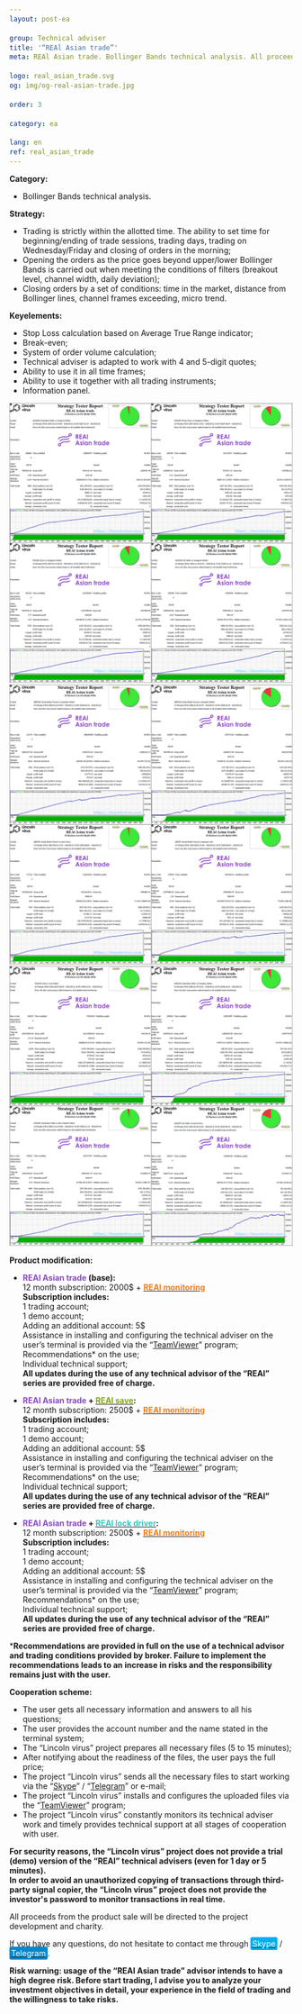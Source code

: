 ```yaml
---
layout: post-ea

group: Technical adviser
title: '“REAl Asian trade”'
meta: REAl Asian trade. Bollinger Bands technical analysis. All proceeds from the product sale will be directed to the project development and charity.

logo: real_asian_trade.svg
og: img/og-real-asian-trade.jpg

order: 3

category: ea

lang: en
ref: real_asian_trade
---
```


**Category:**
  - Bollinger Bands technical analysis.
  
**Strategy:**
  - Trading is strictly within the allotted time. The ability to set time for beginning/ending of trade sessions, trading days, trading on Wednesday/Friday and closing of orders in the morning;
  - Opening the orders as the price goes beyond upper/lower Bollinger Bands is carried out when meeting the conditions of filters (breakout level, channel width, daily deviation);
  - Closing orders by a set of conditions: time in the market, distance from Bollinger lines, channel frames exceeding, micro trend.
  
**Keyelements:**
  - Stop Loss calculation based on Average True Range indicator;
  - Break-even;
  - System of order volume calculation;
  - Technical adviser is adapted to work with 4 and 5-digit quotes;
  - Ability to use it in all time frames;
  - Ability to use it together with all trading instruments;
  - Information panel.

<a data-fancybox="gallery" href="/img/ea/en/SGD_block.png"><img src="/img/ea/en/SGD_block.png" alt=""></a>
<a data-fancybox="gallery" href="/img/ea/en/GBP_block.png"><img src="/img/ea/en/GBP_block.png" alt=""></a>
<a data-fancybox="gallery" href="/img/ea/en/Mix_block.png"><img src="/img/ea/en/Mix_block.png" alt=""></a>
  
**Product modification:**

  - **<span style="color:#8b4ac7">REAl Asian trade</span> (base):**  
  12 month subscription: 2000$ + **<a href="https://lincolnvirus.com/projects/forex/real_monitoring.html" target="_blank"><span style="color:#f07e20">REAl monitoring</span></a>**  
  **Subscription includes:**  
  1 trading account;  
  1 demo account;  
  Adding an additional account: 5$  
  Assistance in installing and configuring the technical adviser on the user’s terminal is provided via the “<a href="https://www.teamviewer.com/" target="_blank">TeamViewer</a>” program;  
  Recommendations* on the use;  
  Individual technical support;  
  **All updates during the use of any technical advisor of the “REAl” series are provided free of charge.**
  
  - **<span style="color:#8b4ac7">REAl Asian trade</span> + <a href="https://lincolnvirus.com/projects/forex/real_save.html" target="_blank"><span style="color:#81a614">REAl save</span></a>:**  
  12 month subscription: 2500$ + **<a href="https://lincolnvirus.com/projects/forex/real_monitoring.html" target="_blank"><span style="color:#f07e20">REAl monitoring</span></a>**  
  **Subscription includes:**  
  1 trading account;  
  1 demo account;  
  Adding an additional account: 5$  
  Assistance in installing and configuring the technical adviser on the user’s terminal is provided via the “<a href="https://www.teamviewer.com/" target="_blank">TeamViewer</a>” program;  
  Recommendations* on the use;  
  Individual technical support;  
  **All updates during the use of any technical advisor of the “REAl” series are provided free of charge.**
  
  - **<span style="color:#8b4ac7">REAl Asian trade</span> + <a href="https://lincolnvirus.com/projects/forex/real_lock_driver.html" target="_blank"><span style="color:#39c6be">REAl lock driver</span></a>:**  
  12 month subscription: 2500$ + **<a href="https://lincolnvirus.com/projects/forex/real_monitoring.html" target="_blank"><span style="color:#f07e20">REAl monitoring</span></a>**  
  **Subscription includes:**  
  1 trading account;  
  1 demo account;  
  Adding an additional account: 5$  
  Assistance in installing and configuring the technical adviser on the user’s terminal is provided via the “<a href="https://www.teamviewer.com/" target="_blank">TeamViewer</a>” program;  
  Recommendations* on the use;  
  Individual technical support;  
  **All updates during the use of any technical advisor of the “REAl” series are provided free of charge.**
  
  ***Recommendations are provided in full on the use of a technical advisor and trading conditions provided by broker. Failure to implement the recommendations leads to an increase in risks and the responsibility remains just with the user.**
  
  **Cooperation scheme:**
  
- The user gets all necessary information and answers to all his questions;  
- The user provides the account number and the name stated in the terminal system;  
- The “Lincoln virus” project prepares all necessary files (5 to 15 minutes);  
- After notifying about the readiness of the files, the user pays the full price;  
- The project “Lincoln virus” sends all the necessary files to start working via the “<a href="skype:chutkoy89?call" target="_blank">Skype</a>” / “<a href="https://t.me/chutkoy" target="_blank">Telegram</a>” or e-mail;  
- The project “Lincoln virus” installs and configures the uploaded files via the “<a href="https://www.teamviewer.com/" target="_blank">TeamViewer</a>” program;  
- The project “Lincoln virus” constantly monitors its technical adviser work and timely provides technical support at all stages of cooperation with user.  

**For security reasons, the “Lincoln virus” project does not provide a trial (demo) version of the “REAl” technical advisers (even for 1 day or 5 minutes).**  
**In order to avoid an unauthorized copying of transactions through third-party signal copier, the “Lincoln virus” project does not provide the investor's password to monitor transactions in real time.**  

All proceeds from the product sale will be directed to the project development and charity.  

If you have any questions, do not hesitate to contact me through <a href="skype:chutkoy89?call" target="_blank"><span style="background-color:#00aff0; color:white; padding:3px; border-radius: 3px">Skype</span></a> / <a href="https://t.me/chutkoy" target="_blank"><span style="background-color:#0088cc; color:white; padding:3px; border-radius: 3px">Telegram</span></a>.  

**Risk warning: usage of the “REAl Asian trade” advisor intends to have a high degree risk. Before start trading, I advise you to analyze your investment objectives in detail, your experience in the field of trading and the willingness to take risks.**
  
